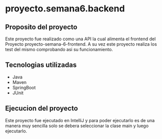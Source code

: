 # proyecto.semana6.backend

## Proposito del proyecto
Este proyecto fue realizado como una API la cual alimenta el frontend del Proyecto proyecto-semana-6-frontend.
A su vez este proyecto realiza los test del mismo comprobando asi su funcionamiento.

## Tecnologias utilizadas
- Java
- Maven
- SpringBoot
- JUnit

## Ejecucion del proyecto
Este proyecto fue ejecutado en IntelliJ y para poder ejecutarlo es de una manera muy sencilla solo se debera seleccionar la clase main y luego ejecutarlo.
